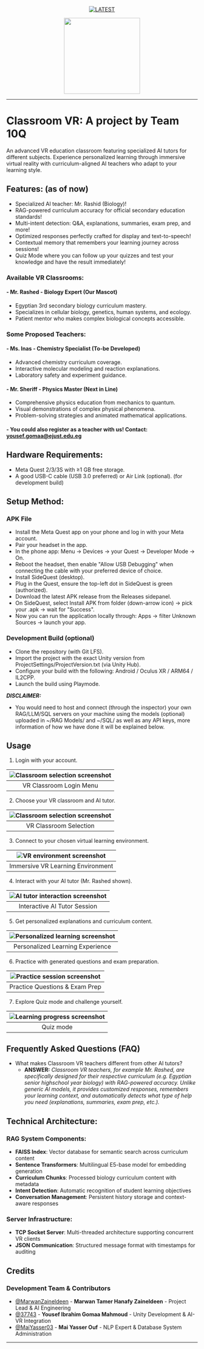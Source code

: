 <div align="center">

[![LATEST](https://img.shields.io/badge/AI_Accelerated_Appathon:_From_Concept_to_Code_with_Generative_AI-ffd8ff?style=for-the-badge&label=Appathon&l&labelColor=3b0d3d)](https://www.facebook.com/ejust.official/posts/-ai-accelerated-appathon-from-concept-to-code-with-generative-aihosted-by-the-co/749010944187251/)

<a>
  <p align="center">
    <picture>
      <source media="(prefers-color-scheme: dark)" srcset="Images/Banner">
      <img height="200px" src="Images/mr_rashed_banner.png">
    </picture>
  </p>
</a>

</div>

***

# Classroom VR: A project by Team 10Q

An advanced VR education classroom featuring specialized AI tutors for different subjects. Experience personalized learning through immersive virtual reality with curriculum-aligned AI teachers who adapt to your learning style.

## Features: (as of now)
- Specialized AI teacher: Mr. Rashid (Biology)!
- RAG-powered curriculum accuracy for official secondary education standards!
- Multi-intent detection: Q&A, explanations, summaries, exam prep, and more!
- Optimized responses perfectly crafted for display and text-to-speech!
- Contextual memory that remembers your learning journey across sessions!
- Quiz Mode where you can follow up your quizzes and test your knowledge and have the result immediately!

### Available VR Classrooms:

#### - Mr. Rashed - Biology Expert (Our Mascot)
- Egyptian 3rd secondary biology curriculum mastery.
- Specializes in cellular biology, genetics, human systems, and ecology.
- Patient mentor who makes complex biological concepts accessible.

### Some Proposed Teachers:

#### - Ms. Inas - Chemistry Specialist (To-be Developed)
- Advanced chemistry curriculum coverage.
- Interactive molecular modeling and reaction explanations.
- Laboratory safety and experiment guidance.

#### - Mr. Sheriff - Physics Master (Next in Line)
- Comprehensive physics education from mechanics to quantum.
- Visual demonstrations of complex physical phenomena.
- Problem-solving strategies and animated mathematical applications.

#### - You could also register as a teacher with us! Contact: [yousef.gomaa@ejust.edu.eg](mailto:yousef.gomaa@ejust.edu.eg)

## Hardware Requirements:
- Meta Quest 2/3/3S with ≥1 GB free storage.
- A good USB-C cable (USB 3.0 preferred) or Air Link (optional). (for development build)

## Setup Method:
### APK File
- Install the Meta Quest app on your phone and log in with your Meta account.
- Pair your headset in the app.
- In the phone app: Menu → Devices → your Quest → Developer Mode → On.
- Reboot the headset, then enable "Allow USB Debugging" when connecting the cable with your preferred device of choice.
- Install SideQuest (desktop).
- Plug in the Quest, ensure the top-left dot in SideQuest is green (authorized).
- Download the latest APK release from the Releases sidepanel.
- On SideQuest, select Install APK from folder (down-arrow icon) → pick your .apk → wait for "Success".
- Now you can run the application locally through: Apps → filter Unknown Sources → launch your app.

### Development Build (optional)
- Clone the repository (with Git LFS).
- Import the project with the exact Unity version from ProjectSettings/ProjectVersion.txt (via Unity Hub).
- Configure your build with the following: Android / Oculus XR / ARM64 / IL2CPP.
- Launch the build using Playmode.

***DISCLAIMER:***
- You would need to host and connect (through the inspector) your own RAG/LLM/SQL servers on your machine using the models (optional) uploaded in ~/RAG Models/ and ~/SQL/ as well as any API keys, more information of how we have done it will be explained below.

## Usage

1. Login with your account.
   
<div align="center">

| ![Classroom selection screenshot](Images/Login.png")|
|:---:|
| VR Classroom Login Menu |

</div>

2. Choose your VR classroom and AI tutor.
   
<div align="center">

| ![Classroom selection screenshot](Images/Teachers.png)|
|:---:|
| VR Classroom Selection |

</div>

3. Connect to your chosen virtual learning environment.

<div align="center">

| ![VR environment screenshot](Images/vr_env.webp)|
|:---:|
| Immersive VR Learning Environment |

</div>

4. Interact with your AI tutor (Mr. Rashed shown).

<div align="center">

| ![AI tutor interaction screenshot](screenshots/Tutor_interaction.jpg)|
|:---:|
| Interactive AI Tutor Session |

</div>

5. Get personalized explanations and curriculum content.

<div align="center">

| ![Personalized learning screenshot](screenshots/)|
|:---:|
| Personalized Learning Experience |

</div>

6. Practice with generated questions and exam preparation.

<div align="center">

| ![Practice session screenshot](screenshots/)|
|:---:|
| Practice Questions & Exam Prep |

</div>

7. Explore Quiz mode and challenge yourself.

<div align="center">

| ![Learning progress screenshot](screenshots/)|
|:---:|
| Quiz mode |

</div>

## Frequently Asked Questions (FAQ)

- What makes Classroom VR teachers different from other AI tutors?
  - **ANSWER:** *Classroom VR teachers, for example Mr. Rashed, are specifically designed for their respective curriculum (e.g. Egyptian senior highschool year biology) with RAG-powered accuracy. Unlike generic AI models, it provides customized responses, remembers your learning context, and automatically detects what type of help you need (explanations, summaries, exam prep, etc.).*

## Technical Architecture:

### RAG System Components:
- **FAISS Index**: Vector database for semantic search across curriculum content
- **Sentence Transformers**: Multilingual E5-base model for embedding generation  
- **Curriculum Chunks**: Processed biology curriculum content with metadata
- **Intent Detection**: Automatic recognition of student learning objectives
- **Conversation Management**: Persistent history storage and context-aware responses

### Server Infrastructure:
- **TCP Socket Server**: Multi-threaded architecture supporting concurrent VR clients
- **JSON Communication**: Structured message format with timestamps for auditing

## Credits
### Development Team & Contributors

- [@MarwanZaineldeen](https://github.com/MarwanZaineldeen) - **Marwan Tamer Hanafy Zaineldeen** - Project Lead & AI Engineering
- [@37743](https://github.com/37743) - **Yousef Ibrahim Gomaa Mahmoud** - Unity Development & AI-VR Integration
- [@MaiYasser03](https://github.com/MaiYasser03) - **Mai Yasser Ouf** - NLP Expert & Database System Administration

---

